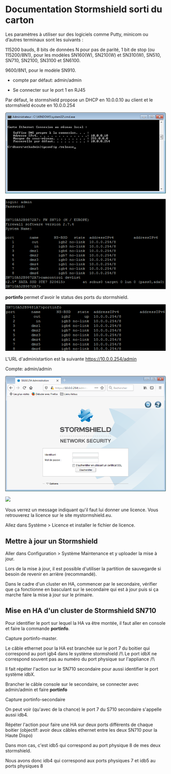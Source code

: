 # Documentation Stormshield sorti du carton

Les paramètres à utiliser sur des logiciels comme Putty, minicom ou d’autres terminaux sont les suivants :

115200 bauds, 8 bits de données N pour pas de parité, 1 bit de stop (ou 115200/8N1), pour les modèles SN160(W), SN210(W) et SN310(W), SN510, SN710, SN2100, SN3100 et SN6100.

9600/8N1, pour le modèle SN910.

- compte par défaut: admin/admin

- Se connecter sur le port 1 en RJ45 

Par défaut, le stormshield propose un DHCP en 10.0.0.10 au client et le stormshield écoute en 10.0.0.254

![](/stormshield/images/ConfIPWindows.png)

![](/stormshield/images/puttystormshield.png)

**portinfo** permet d'avoir le status des ports du stormshield.

![](/stormshield/images/portinfo.png)

L'URL d'administartion est la suivante https://10.0.0.254/admin

Compte: admin/admin

![](/stormshield/images/pageaccueilstormshield.png)

![](/stormshield/images/Accueilstormshieldauthentifié.png)

Vous verrez un message indiquant qu'il faut lui donner une licence. Vous retrouverez la licence sur le site mystormshield.eu.

Allez dans Système > Licence et installer le fichier de licence. 

## Mettre à jour un Stormshield

Aller dans Configuration > Système Maintenance et y uploader la mise à jour.

Lors de la mise à jour, il est possible d'utiliser la partition de sauvegarde si besoin de revenir en arrière (recommandé).

Dans le cadre d'un cluster en HA, commencer par le secondaire, vérifier que ça fonctionne en basculant sur le secondaire qui est à jour puis si ça marche faire la mise à jour sur le primaire.

## Mise en HA d'un cluster de Stormshield SN710

Pour identifier le port sur lequel la HA va être montée, il faut aller en console et faire la commande **portinfo**.

Capture portinfo-master.

Le câble ethernet pour la HA est branchée sur le port 7 du boitier qui correspond au port igb4 dans le système stormshield /!\ Le port idbX ne correspond souvent pas au numéro du port physique sur l'appliance /!\

Il fait répéter l'action sur le SN710 secondaire pour aussi identifier le port système idbX. 

Brancher le câble console sur le secondaire, se connecter avec admin/admin et faire **portinfo**

Capture portinfo-secondaire

On peut voir (qu'avec de la chance) le port 7 du S710 secondaire s'appelle aussi idb4.

Répéter l'action pour faire une HA sur deux ports différents de chaque boitier (objectif: avoir deux câbles ethernet entre les deux SN710 pour la Haute Dispo)

Dans mon cas, c'est idb5 qui correspond au port physique 8 de mes deux stormshield.

Nous avons donc idb4 qui correspond aux ports physiques 7 et idb5 au ports physiques 8



